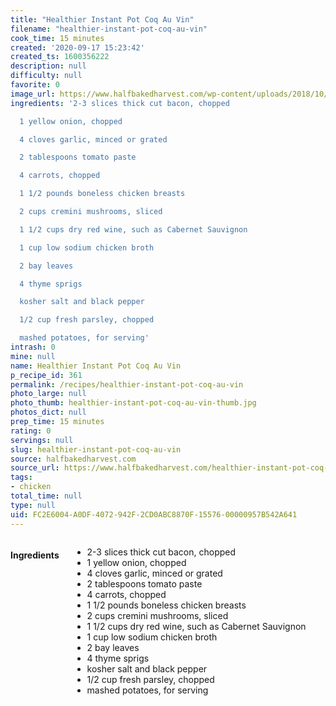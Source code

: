 ```yaml
---
title: "Healthier Instant Pot Coq Au Vin"
filename: "healthier-instant-pot-coq-au-vin"
cook_time: 15 minutes
created: '2020-09-17 15:23:42'
created_ts: 1600356222
description: null
difficulty: null
favorite: 0
image_url: https://www.halfbakedharvest.com/wp-content/uploads/2018/10/Healthier-Instant-Pot-Coq-au-Vin-1.jpg
ingredients: '2-3 slices thick cut bacon, chopped

  1 yellow onion, chopped

  4 cloves garlic, minced or grated

  2 tablespoons tomato paste

  4 carrots, chopped

  1 1/2 pounds boneless chicken breasts

  2 cups cremini mushrooms, sliced

  1 1/2 cups dry red wine, such as Cabernet Sauvignon

  1 cup low sodium chicken broth

  2 bay leaves

  4 thyme sprigs

  kosher salt and black pepper

  1/2 cup fresh parsley, chopped

  mashed potatoes, for serving'
intrash: 0
mine: null
name: Healthier Instant Pot Coq Au Vin
p_recipe_id: 361
permalink: /recipes/healthier-instant-pot-coq-au-vin
photo_large: null
photo_thumb: healthier-instant-pot-coq-au-vin-thumb.jpg
photos_dict: null
prep_time: 15 minutes
rating: 0
servings: null
slug: healthier-instant-pot-coq-au-vin
source: halfbakedharvest.com
source_url: https://www.halfbakedharvest.com/healthier-instant-pot-coq-au-vin/
tags:
- chicken
total_time: null
type: null
uid: FC2E6004-A0DF-4072-942F-2CD0ABC8870F-15576-00000957B542A641
---
```

<div class="large-8 medium-7 columns" id="writeup">	</div><!-- #writeup -->
</div><!-- #row-one -->
<div class="row" id="row-two">	<div class="medium-4 small-5 columns" id="ingredients"><h4>Ingredients</h4><div class="box box-ingredients content"><ul>
<li>2-3 slices thick cut bacon, chopped</li>
<li>1 yellow onion, chopped</li>
<li>4 cloves garlic, minced or grated</li>
<li>2 tablespoons tomato paste</li>
<li>4 carrots, chopped</li>
<li>1 1/2 pounds boneless chicken breasts</li>
<li>2 cups cremini mushrooms, sliced</li>
<li>1 1/2 cups dry red wine, such as Cabernet Sauvignon</li>
<li>1 cup low sodium chicken broth</li>
<li>2 bay leaves</li>
<li>4 thyme sprigs</li>
<li>kosher salt and black pepper</li>
<li>1/2 cup fresh parsley, chopped</li>
<li>mashed potatoes, for serving</li>
</ul>
</div>	</div>	<div class="medium-6 small-7 columns" id="directions">	</div>